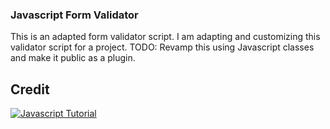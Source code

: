 ### Javascript Form Validator

This is an adapted form validator script.
I am adapting and customizing this validator script for a project.
TODO: Revamp this using Javascript classes and make it public as a plugin.

## Credit
[![Javascript Tutorial](https://img.shields.io/badge/Javascript%20Tutorial-000?style=for-the-badge&logo=ko-fi&logoColor=white)](https://www.javascripttutorial.net/javascript-dom/javascript-form-validation/)

